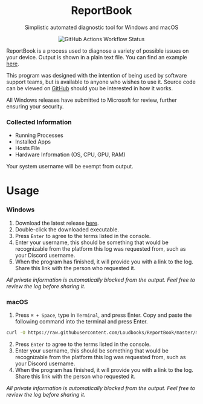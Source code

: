 <div align="center">
  <h1>ReportBook</h1>
  <p></p>Simplistic automated diagnostic tool for Windows and macOS</p>
  

  ![GitHub Actions Workflow Status](https://img.shields.io/github/actions/workflow/status/Loudbooks/ReportBook/rust.yml?style=for-the-badge)
</div>

ReportBook is a process used to diagnose a variety of possible issues on your device. Output is shown in a plain text file. You can find an example [here](https://pastebook.dev/pastes/millie-shadow-bard-milkchocolate?inspect).

This program was designed with the intention of being used by software support teams, but is available to anyone who wishes to use it. Source code can be viewed on [GitHub](https://github.com/Loudbooks/ReportBook) should you be interested in how it works.

All Windows releases have submitted to Microsoft for review, further ensuring your security.

### Collected Information
- Running Processes
- Installed Apps
- Hosts File
- Hardware Information (OS, CPU, GPU, RAM)

Your system username will be exempt from output.


# Usage
### Windows
1. Download the latest release [here](https://github.com/Loudbooks/ReportBook/releases/latest/download/reportbook-windows-x86_64.exe).
2. Double-click the downloaded executable.
3. Press `Enter` to agree to the terms listed in the console.
4. Enter your username, this should be something that would be recognizable from the platform this log was requested from, such as your Discord username.
5. When the program has finished, it will provide you with a link to the log. Share this link with the person who requested it.

*All private information is automatically blocked from the output. Feel free to review the log before sharing it.* 

### macOS
1. Press `⌘ + Space`, type in `Terminal`, and press Enter. Copy and paste the following command into the terminal and press Enter. 
```bash
curl -O https://raw.githubusercontent.com/Loudbooks/ReportBook/master/macos-run.sh ; sh ./macos-run.sh
```
2. Press `Enter` to agree to the terms listed in the console.
3. Enter your username, this should be something that would be recognizable from the platform this log was requested from, such as your Discord username.
4. When the program has finished, it will provide you with a link to the log. Share this link with the person who requested it.

*All private information is automatically blocked from the output. Feel free to review the log before sharing it.*
